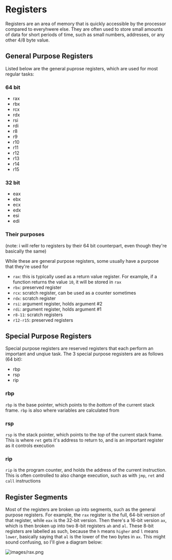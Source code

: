 # Registers

Registers are an area of memory that is quickly accessible by the processor compared to everyhwere else. They are often used to store small amounts of data for short periods of time, such as small numbers, addresses, or any other 4/8 byte value.

## General Purpose Registers

Listed below are the general puprose registers, which are used for most regular tasks:

### 64 bit

* rax
* rbx
* rcx
* rdx
* rsi
* rdi
* r8
* r9
* r10
* r11
* r12
* r13
* r14
* r15

### 32 bit

* eax
* ebx
* ecx
* edx
* esi
* edi

### Their purposes

(note: i will refer to registers by their 64 bit counterpart, even though they're basically the same)

While these are general purpose registers, some usually have a purpose that they're used for

* `rax`: this is typically used as a return value register. For example, if a function returns the value `10`, it will be stored in `rax`
* `rbx`: preserved register
* `rcx`: scratch register, can be used as a counter sometimes
* `rdx`: scratch register
* `rsi`: argument register, holds argument #2
* `rdi`: argument register, holds argument #1
* `r8-11`: scratch registers
* `r12-r15`: preserved registers

## Special Purpose Registers

Special purpose registers are reserved registers that each perform an important and unqiue task. The 3 special purpose regsisters are as follows (64 bit):

* rbp
* rsp
* rip

### rbp

`rbp` is the base pointer, which points to the *bottom* of the current stack frame. `rbp` is also where variables are calculated from

### rsp

`rsp` is the stack pointer, which points to the *top* of the current stack frame. This is where `ret` gets it's address to return to, and is an important register as it controls execution

### rip

`rip` is the program counter, and holds the address of the current instruction. This is often controlled to also change execution, such as with `jmp`, `ret` and `call` instructions

## Register Segments

Most of the registers are broken up into segments, such as the general purpose registers. For example, the `rax` register is the full, 64-bit version of that register, while `eax` is the 32-bit version. Then there's a 16-bit version `ax`, which is then broken up into two 8-bit registers `ah` and `al`. These 8-bit registers are labelled as such, because the `h` means `higher` and `l` means `lower`, basically saying that `al` is the lower of the two bytes in `ax`. This might sound confusing, so I'll give a diagram below:

![images/rax.png](rax)
